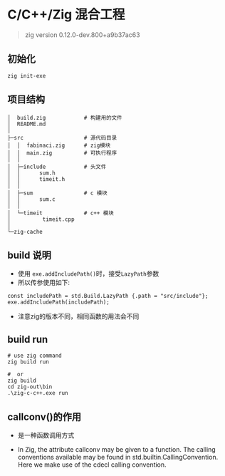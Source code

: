 # C/C++/Zig 混合工程

> zig version 0.12.0-dev.800+a9b37ac63

## 初始化

```shell
zig init-exe
```

## 项目结构

```shell
│  build.zig            # 构建用的文件
│  README.md
│  
├─src                   # 源代码目录
│  │  fabinaci.zig      # zig模块
│  │  main.zig          # 可执行程序
│  │  
│  ├─include            # 头文件
│  │      sum.h
│  │      timeit.h
│  │      
│  ├─sum                # c 模块
│  │      sum.c
│  │      
│  └─timeit             # c++ 模块
│          timeit.cpp
│          
└─zig-cache
```

## build 说明

- 使用 `exe.addIncludePath()`时，接受`LazyPath`参数
- 所以传参使用如下:

```zig
const includePath = std.Build.LazyPath {.path = "src/include"};
exe.addIncludePath(includePath);
```

- 注意zig的版本不同，相同函数的用法会不同

## build run

```shell
# use zig command
zig build run

#  or
zig build
cd zig-out\bin
.\zig-c-c++.exe run
```

## callconv()的作用

- 是一种函数调用方式

- In Zig, the attribute callconv may be given to a function. The calling conventions available may be found in std.builtin.CallingConvention. Here we make use of the cdecl calling convention.